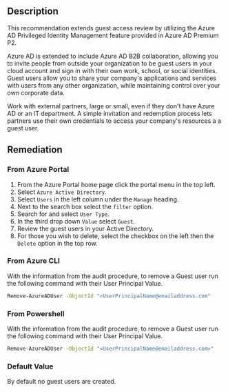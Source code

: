 ## Description

This recommendation extends guest access review by utilizing the Azure AD Privileged Identity Management feature provided in Azure AD Premium P2.

Azure AD is extended to include Azure AD B2B collaboration, allowing you to invite people from outside your organization to be guest users in your cloud account and sign in with their own work, school, or social identities. Guest users allow you to share your company's applications and services with users from any other organization, while maintaining control over your own corporate data.

Work with external partners, large or small, even if they don't have Azure AD or an IT department. A simple invitation and redemption process lets partners use their own credentials to access your company's resources a a guest user.

## Remediation

### From Azure Portal

1. From the Azure Portal home page click the portal menu in the top left.
2. Select `Azure Active Directory`.
3. Select `Users` in the left column under the `Manage` heading.
4. Next to the search box select the `filter` option.
5. Search for and select `User Type`.
6. In the third drop down `Value` select `Guest`.
7. Review the guest users in your Active Directory.
8. For those you wish to delete, select the checkbox on the left then the `Delete` option in the top row.

### From Azure CLI

With the information from the audit procedure, to remove a Guest user run the following command with their User Principal Value.

```bash
Remove-AzureADUser -ObjectId "<UserPrincipalName@emailaddress.com"
```

### From Powershell

With the information from the audit procedure, to remove a Guest user run the following command with their User Principal Value.

```bash
Remove-AzureADUser -ObjectId "<UserPrincipalName@emailaddress.com>"
```

### Default Value

By default no guest users are created.
